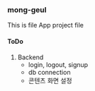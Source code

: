 ### mong-geul
This is file App project file

#### ToDo
1. Backend 
    - login, logout, signup
    - db connection
    - 콘텐츠 화면 설정